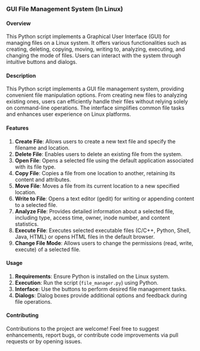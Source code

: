 ### GUI File Management System (In Linux)

#### Overview
This Python script implements a Graphical User Interface (GUI) for managing files on a Linux system. It offers various functionalities such as creating, deleting, copying, moving, writing to, analyzing, executing, and changing the mode of files. Users can interact with the system through intuitive buttons and dialogs.

#### Description
This Python script implements a GUI file management system, providing convenient file manipulation options. From creating new files to analyzing existing ones, users can efficiently handle their files without relying solely on command-line operations. The interface simplifies common file tasks and enhances user experience on Linux platforms.

#### Features
1. **Create File**: Allows users to create a new text file and specify the filename and location.
2. **Delete File**: Enables users to delete an existing file from the system.
3. **Open File**: Opens a selected file using the default application associated with its file type.
4. **Copy File**: Copies a file from one location to another, retaining its content and attributes.
5. **Move File**: Moves a file from its current location to a new specified location.
6. **Write to File**: Opens a text editor (gedit) for writing or appending content to a selected file.
7. **Analyze File**: Provides detailed information about a selected file, including type, access time, owner, inode number, and content statistics.
8. **Execute File**: Executes selected executable files (C/C++, Python, Shell, Java, HTML) or opens HTML files in the default browser.
9. **Change File Mode**: Allows users to change the permissions (read, write, execute) of a selected file.

#### Usage
1. **Requirements**: Ensure Python is installed on the Linux system.
2. **Execution**: Run the script (`file_manager.py`) using Python.
3. **Interface**: Use the buttons to perform desired file management tasks.
4. **Dialogs**: Dialog boxes provide additional options and feedback during file operations.

#### Contributing
Contributions to the project are welcome! Feel free to suggest enhancements, report bugs, or contribute code improvements via pull requests or by opening issues.
